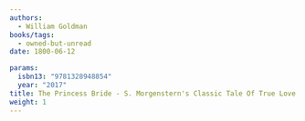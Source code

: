 ```yaml
---
authors:
  - William Goldman
books/tags:
  - owned-but-unread
date: 1800-06-12

params:
  isbn13: "9781328948854"
  year: "2017"
title: The Princess Bride - S. Morgenstern's Classic Tale Of True Love & High Adventure
weight: 1
---
```


<!--more-->
